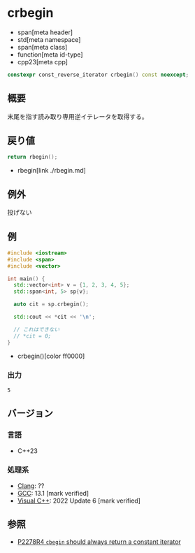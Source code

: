 # crbegin
* span[meta header]
* std[meta namespace]
* span[meta class]
* function[meta id-type]
* cpp23[meta cpp]

```cpp
constexpr const_reverse_iterator crbegin() const noexcept;
```

## 概要
末尾を指す読み取り専用逆イテレータを取得する。


## 戻り値

```cpp
return rbegin();
```
* rbegin[link ./rbegin.md]


## 例外
投げない

## 例
```cpp example
#include <iostream>
#include <span>
#include <vector>

int main() {
  std::vector<int> v = {1, 2, 3, 4, 5};
  std::span<int, 5> sp{v};

  auto cit = sp.crbegin();

  std::cout << *cit << '\n';

  // これはできない
  // *cit = 0;
}
```
* crbegin()[color ff0000]

### 出力
```
5
```

## バージョン
### 言語
- C++23

### 処理系
- [Clang](/implementation.md#clang): ??
- [GCC](/implementation.md#gcc): 13.1 [mark verified]
- [Visual C++](/implementation.md#visual_cpp): 2022 Update 6 [mark verified]

## 参照
- [P2278R4 `cbegin` should always return a constant iterator](https://www.open-std.org/jtc1/sc22/wg21/docs/papers/2022/p2278r4.html)
